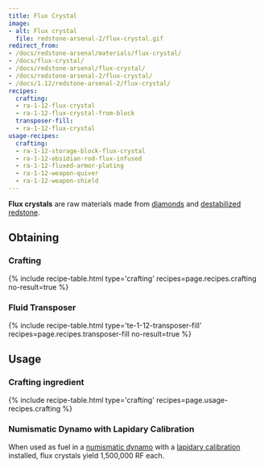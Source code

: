 ```yaml
---
title: Flux Crystal
image:
- alt: Flux crystal
  file: redstone-arsenal-2/flux-crystal.gif
redirect_from:
- /docs/redstone-arsenal/materials/flux-crystal/
- /docs/flux-crystal/
- /docs/redstone-arsenal/flux-crystal/
- /docs/redstone-arsenal-2/flux-crystal/
- /docs/1.12/redstone-arsenal-2/flux-crystal/
recipes:
  crafting:
  - ra-1-12-flux-crystal
  - ra-1-12-flux-crystal-from-block
  transposer-fill:
  - ra-1-12-flux-crystal
usage-recipes:
  crafting:
  - ra-1-12-storage-block-flux-crystal
  - ra-1-12-obsidian-rod-flux-infused
  - ra-1-12-fluxed-armor-plating
  - ra-1-12-weapon-quiver
  - ra-1-12-weapon-shield
---
```


**Flux crystals** are raw materials made from
[diamonds](https://minecraft.wiki/w/Diamond) and [destabilized
redstone](../../thermal-foundation/destabilized-redstone/).


Obtaining
---------

### Crafting
{% include recipe-table.html type='crafting' recipes=page.recipes.crafting no-result=true %}

### Fluid Transposer
{% include recipe-table.html type='te-1-12-transposer-fill' recipes=page.recipes.transposer-fill no-result=true %}


Usage
-----

### Crafting ingredient
{% include recipe-table.html type='crafting' recipes=page.usage-recipes.crafting %}

### Numismatic Dynamo with Lapidary Calibration
When used as fuel in a [numismatic
dynamo](../../thermal-expansion/numismatic-dynamo/) with a [lapidary
calibration](../../thermal-expansion/augment-lapidary-calibration/) installed,
flux crystals yield 1,500,000 RF each.
